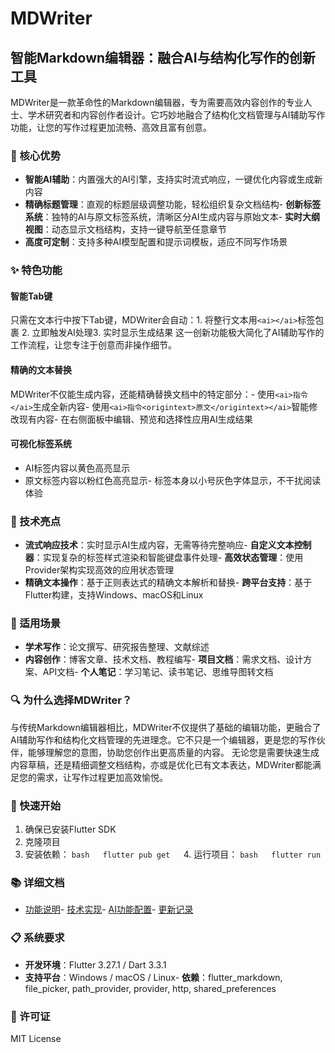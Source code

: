 # MDWriter

## 智能Markdown编辑器：融合AI与结构化写作的创新工具
MDWriter是一款革命性的Markdown编辑器，专为需要高效内容创作的专业人士、学术研究者和内容创作者设计。它巧妙地融合了结构化文档管理与AI辅助写作功能，让您的写作过程更加流畅、高效且富有创意。
### 🚀 核心优势
- **智能AI辅助**：内置强大的AI引擎，支持实时流式响应，一键优化内容或生成新内容
- **精确标题管理**：直观的标题层级调整功能，轻松组织复杂文档结构- **创新标签系统**：独特的AI与原文标签系统，清晰区分AI生成内容与原始文本- **实时大纲视图**：动态显示文档结构，支持一键导航至任意章节
- **高度可定制**：支持多种AI模型配置和提示词模板，适应不同写作场景
### ✨ 特色功能
#### 智能Tab键
只需在文本行中按下Tab键，MDWriter会自动：1. 将整行文本用`<ai></ai>`标签包裹
2. 立即触发AI处理3. 实时显示生成结果
这一创新功能极大简化了AI辅助写作的工作流程，让您专注于创意而非操作细节。
#### 精确的文本替换
MDWriter不仅能生成内容，还能精确替换文档中的特定部分：- 使用`<ai>指令</ai>`生成全新内容- 使用`<ai>指令<origintext>原文</origintext></ai>`智能修改现有内容- 在右侧面板中编辑、预览和选择性应用AI生成结果
#### 可视化标签系统
- AI标签内容以黄色高亮显示
- 原文标签内容以粉红色高亮显示- 标签本身以小号灰色字体显示，不干扰阅读体验
### 🔧 技术亮点
- **流式响应技术**：实时显示AI生成内容，无需等待完整响应- **自定义文本控制器**：实现复杂的标签样式渲染和智能键盘事件处理- **高效状态管理**：使用Provider架构实现高效的应用状态管理
- **精确文本操作**：基于正则表达式的精确文本解析和替换- **跨平台支持**：基于Flutter构建，支持Windows、macOS和Linux
### 📝 适用场景
- **学术写作**：论文撰写、研究报告整理、文献综述
- **内容创作**：博客文章、技术文档、教程编写- **项目文档**：需求文档、设计方案、API文档- **个人笔记**：学习笔记、读书笔记、思维导图转文档

### 🔍 为什么选择MDWriter？
与传统Markdown编辑器相比，MDWriter不仅提供了基础的编辑功能，更融合了AI辅助写作和结构化文档管理的先进理念。它不只是一个编辑器，更是您的写作伙伴，能够理解您的意图，协助您创作出更高质量的内容。
无论您是需要快速生成内容草稿，还是精细调整文档结构，亦或是优化已有文本表达，MDWriter都能满足您的需求，让写作过程更加高效愉悦。
### 🚀 快速开始
1. 确保已安装Flutter SDK
2. 克隆项目
3. 安装依赖：
   ```bash   flutter pub get   ```4. 运行项目：   ```bash   flutter run   ```
### 📚 详细文档
- [功能说明](docs/功能说明.md)- [技术实现](docs/技术实现.md)- [AI功能配置](docs/AI功能配置.md)- [更新记录](docs/更新记录.md)

### 📋 系统要求
- **开发环境**：Flutter 3.27.1 / Dart 3.3.1
- **支持平台**：Windows / macOS / Linux- **依赖**：flutter_markdown, file_picker, path_provider, provider, http, shared_preferences
### 📄 许可证
MIT License

